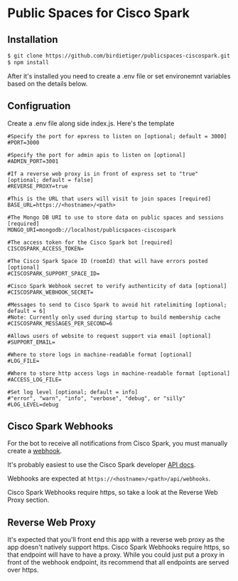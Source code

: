 # Public Spaces for Cisco Spark

Installation
------------

``` bash
$ git clone https://github.com/birdietiger/publicspaces-ciscospark.git
$ npm install
```

After it's installed you need to create a .env file or set environemnt variables based on the details below.

Configruation
------------

Create a .env file along side index.js. Here's the template

```
#Specify the port for epxress to listen on [optional; default = 3000]
#PORT=3000

#Specify the port for admin apis to listen on [optional]
#ADMIN_PORT=3001

#If a reverse web proxy is in front of express set to "true" [optional; default = false]
#REVERSE_PROXY=true

#This is the URL that users will visit to join spaces [required]
BASE_URL=https://<hostname>/<path>

#The Mongo DB URI to use to store data on public spaces and sessions [required]
MONGO_URI=mongodb://localhost/publicspaces-ciscospark

#The access token for the Cisco Spark bot [required]
CISCOSPARK_ACCESS_TOKEN=

#The Cisco Spark Space ID (roomId) that will have errors posted [optional]
#CISCOSPARK_SUPPORT_SPACE_ID=

#Cisco Spark Webhook secret to verify authenticity of data [optional]
#CISCOSPARK_WEBHOOK_SECRET=

#Messages to send to Cisco Spark to avoid hit ratelimiting [optional; default = 6]
#Note: Currently only used during startup to build membership cache
#CISCOSPARK_MESSAGES_PER_SECOND=6

#Allows users of website to request support via email [optional]
#SUPPORT_EMAIL=

#Where to store logs in machine-readable format [optional]
#LOG_FILE=

#Where to store http access logs in machine-readable format [optional]
#ACCESS_LOG_FILE=

#Set log level [optional; default = info]
#"error", "warn", "info", "verbose", "debug", or "silly"
#LOG_LEVEL=debug
```

Cisco Spark Webhooks
------------

For the bot to receive all notifications from Cisco Spark, you must manually create a [webhook](https://developer.ciscospark.com/webhooks-explained.html). 

It's probably easiest to use the Cisco Spark developer [API docs](https://developer.ciscospark.com/endpoint-webhooks-post.html).

Webhooks are expected at `https://<hostname>/<path>/api/webhooks`.

Cisco Spark Webhooks require https, so take a look at the Reverse Web Proxy section.

Reverse Web Proxy
------------

It's expected that you'll front end this app with a reverse web proxy as the app doesn't natively support https. Cisco Spark Webhooks require https, so that endpoint will have to have a proxy. While you could just put a proxy in front of the webhook endpoint, its recommend that all endpoints are served over https.
